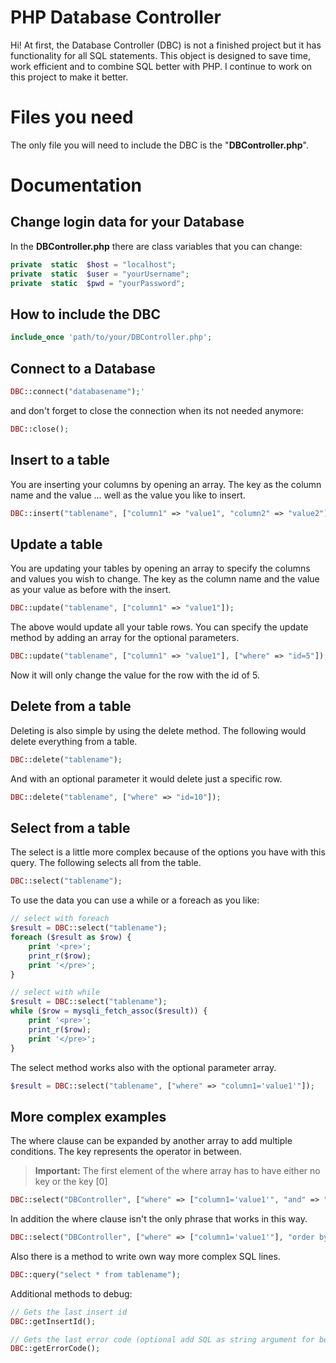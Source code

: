 # PHP Database Controller

Hi! At first, the Database Controller (DBC) is not a finished project but it has functionality for all SQL statements.
This object is designed to save time, work efficient and to combine SQL better with PHP. I continue to work on this project to make it better.

# Files you need

The only file you will need to include the DBC is the "**DBController.php**".

# Documentation
## Change login data for your Database

In the **DBController.php** there are class variables that you can change:
```PHP
private  static  $host = "localhost";
private  static  $user = "yourUsername";
private  static  $pwd = "yourPassword";
```

## How to include the DBC

```PHP
include_once 'path/to/your/DBController.php';
```

## Connect to a Database

```PHP
DBC::connect("databasename");'
```

and don't forget to close the connection when its not needed anymore:

```PHP
DBC::close();
```

## Insert to a table

You are inserting your columns by opening an array. The key as the column name and the value ... well as the value you like to insert.

```PHP
DBC::insert("tablename", ["column1" => "value1", "column2" => "value2"]);
```

## Update a table

You are updating your tables by opening an array to specify the columns and values you wish to change. The key as the column name and the value as your value as before with the insert.

```PHP
DBC::update("tablename", ["column1" => "value1"]);
```

The above would update all your table rows. You can specify the update method by adding an array for the optional parameters.
```PHP
DBC::update("tablename", ["column1" => "value1"], ["where" => "id=5"]);
```

Now it will only change the value for the row with the id of 5.

## Delete from a table

Deleting is also simple by using the delete method. The following would delete everything from a table.

```PHP
DBC::delete("tablename");
```

And with an optional parameter it would delete just a specific row.

```PHP
DBC::delete("tablename", ["where" => "id=10"]);
```

## Select from a table

The select is a little more complex because of the options you have with this query. The following selects all from the table.

```PHP
DBC::select("tablename");
```

To use the data you can use a while or a foreach as you like:

```PHP
// select with foreach
$result = DBC::select("tablename");
foreach ($result as $row) {
	print '<pre>';
	print_r($row);
	print '</pre>';
}

// select with while
$result = DBC::select("tablename");
while ($row = mysqli_fetch_assoc($result)) {
	print '<pre>';
	print_r($row);
	print '</pre>';
}
```

The select method works also with the optional parameter array. 

```PHP
$result = DBC::select("tablename", ["where" => "column1='value1'"]);
```

## More complex examples

The where clause can be expanded by another array to add multiple conditions. The key represents the operator in between.
> **Important:** The first element of the where array has to have either no key or the key [0]

```PHP
DBC::select("DBController", ["where" => ["column1='value1'", "and" => "column2='value2'"]]);
```

In addition the where clause isn't the only phrase that works in this way.

```PHP
DBC::select("DBController", ["where" => ["column1='value1'"], "order by" => "column2", "limit" => 2]);
```

Also there is a method to write own way more complex SQL lines.

```PHP
DBC::query("select * from tablename");
```

Additional methods to debug:

```PHP
// Gets the last insert id
DBC::getInsertId();

// Gets the last error code (optional add SQL as string argument for better comparison)
DBC::getErrorCode();
```